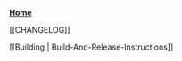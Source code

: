 **[Home](https://github.com/0xfe/vexflow/wiki)**

[[CHANGELOG]]

[[Building | Build-And-Release-Instructions]]